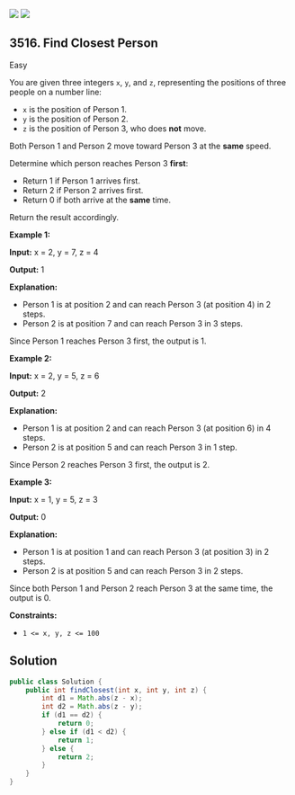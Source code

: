 [![](https://img.shields.io/github/stars/javadev/LeetCode-in-Java?label=Stars&style=flat-square)](https://github.com/javadev/LeetCode-in-Java)
[![](https://img.shields.io/github/forks/javadev/LeetCode-in-Java?label=Fork%20me%20on%20GitHub%20&style=flat-square)](https://github.com/javadev/LeetCode-in-Java/fork)

## 3516\. Find Closest Person

Easy

You are given three integers `x`, `y`, and `z`, representing the positions of three people on a number line:

*   `x` is the position of Person 1.
*   `y` is the position of Person 2.
*   `z` is the position of Person 3, who does **not** move.

Both Person 1 and Person 2 move toward Person 3 at the **same** speed.

Determine which person reaches Person 3 **first**:

*   Return 1 if Person 1 arrives first.
*   Return 2 if Person 2 arrives first.
*   Return 0 if both arrive at the **same** time.

Return the result accordingly.

**Example 1:**

**Input:** x = 2, y = 7, z = 4

**Output:** 1

**Explanation:**

*   Person 1 is at position 2 and can reach Person 3 (at position 4) in 2 steps.
*   Person 2 is at position 7 and can reach Person 3 in 3 steps.

Since Person 1 reaches Person 3 first, the output is 1.

**Example 2:**

**Input:** x = 2, y = 5, z = 6

**Output:** 2

**Explanation:**

*   Person 1 is at position 2 and can reach Person 3 (at position 6) in 4 steps.
*   Person 2 is at position 5 and can reach Person 3 in 1 step.

Since Person 2 reaches Person 3 first, the output is 2.

**Example 3:**

**Input:** x = 1, y = 5, z = 3

**Output:** 0

**Explanation:**

*   Person 1 is at position 1 and can reach Person 3 (at position 3) in 2 steps.
*   Person 2 is at position 5 and can reach Person 3 in 2 steps.

Since both Person 1 and Person 2 reach Person 3 at the same time, the output is 0.

**Constraints:**

*   `1 <= x, y, z <= 100`

## Solution

```java
public class Solution {
    public int findClosest(int x, int y, int z) {
        int d1 = Math.abs(z - x);
        int d2 = Math.abs(z - y);
        if (d1 == d2) {
            return 0;
        } else if (d1 < d2) {
            return 1;
        } else {
            return 2;
        }
    }
}
```
